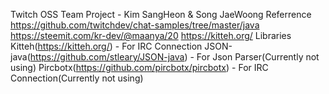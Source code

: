 Twitch
OSS Team Project - Kim SangHeon & Song JaeWoong
Referrence
https://github.com/twitchdev/chat-samples/tree/master/java
https://steemit.com/kr-dev/@maanya/20
https://kitteh.org/
Libraries
Kitteh(https://kitteh.org/) - For IRC Connection
JSON-java(https://github.com/stleary/JSON-java) - For Json Parser(Currently not using)
Pircbotx(https://github.com/pircbotx/pircbotx) - For IRC Connection(Currently not using)